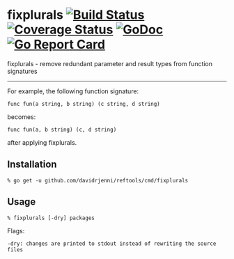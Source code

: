 # fixplurals [![Build Status](https://travis-ci.org/davidrjenni/reftools.svg?branch=master)](https://travis-ci.org/davidrjenni/reftools) [![Coverage Status](https://coveralls.io/repos/github/davidrjenni/reftools/badge.svg)](https://coveralls.io/github/davidrjenni/reftools) [![GoDoc](https://godoc.org/github.com/davidrjenni/reftools?status.svg)](https://godoc.org/github.com/davidrjenni/reftools/cmd/fixplurals) [![Go Report Card](https://goreportcard.com/badge/github.com/davidrjenni/reftools)](https://goreportcard.com/report/github.com/davidrjenni/reftools)

fixplurals - remove redundant parameter and result types from function signatures

---

For example, the following function signature:
```
func fun(a string, b string) (c string, d string)
```
becomes:
```
func fun(a, b string) (c, d string)
```
after applying fixplurals.

## Installation

```
% go get -u github.com/davidrjenni/reftools/cmd/fixplurals
```

## Usage

```
% fixplurals [-dry] packages
```

Flags:

	-dry: changes are printed to stdout instead of rewriting the source files
